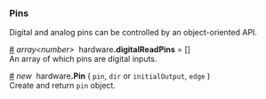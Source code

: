 ### Pins
Digital and analog pins can be controlled by an object-oriented API.

&#x20;<a href="#api-array-number-hardware-digitalReadPins-" name="api-array-number-hardware-digitalReadPins-">#</a> <i>array&lt;number&gt;</i>&nbsp; hardware<b>.digitalReadPins</b> = []  
An array of which pins are digital inputs.

&#x20;<a href="#api-new-hardware-Pin-pin-dir-or-initialOutput-edge-" name="api-new-hardware-Pin-pin-dir-or-initialOutput-edge-">#</a> <i>new</i>&nbsp; hardware<b>.Pin</b> ( `pin`, `dir` or `initialOutput`, `edge` )  
Create and return `pin` object.
